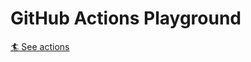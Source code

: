# GitHub Actions Playground

[🏄 See actions](https://github.com/lollipop-onl/gh-actions-playground/actions)